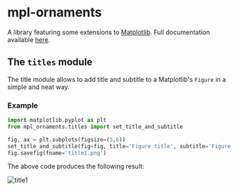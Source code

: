 # mpl-ornaments
A library featuring some extensions to [Matplotlib](https://matplotlib.org/). Full documentation available [here]( https://bianconif.github.io/mpl_ornaments/).

## The `titles` module
The title module allows to add title and subtitle to a Matplotlib's `Figure` in a simple and neat way.

###  Example

```python
import matplotlib.pyplot as plt
from mpl_ornaments.titles import set_title_and_subtitle

fig, ax = plt.subplots(figsize=(5,6))
set_title_and_subtitle(fig=fig, title='Figure title', subtitle='Figure subtitle')
fig.savefig(fname='title1.png')
```

The above code produces the following result:

![title1](output/title1.png "title1")
